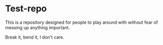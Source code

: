 Test-repo
=========

This is a repository designed for people to play around with without fear of messing up anything important.

Break it, bend it, I don't care.
